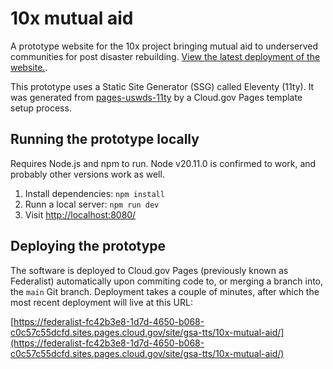 # 10x mutual aid

A prototype website for the 10x project bringing mutual aid to underserved communities for post disaster rebuilding. [View the latest deployment of the website.](https://federalist-fc42b3e8-1d7d-4650-b068-c0c57c55dcfd.sites.pages.cloud.gov/site/gsa-tts/10x-mutual-aid/).

This prototype uses a Static Site Generator (SSG) called Eleventy (11ty). It was generated from [pages-uswds-11ty](https://github.com/cloud-gov/pages-uswds-11ty) by a Cloud.gov Pages template setup process.

## Running the prototype locally

Requires Node.js and npm to run. Node v20.11.0 is confirmed to work, and probably other versions work as well.

1. Install dependencies: `npm install`
2. Runn a local server: `npm run dev`
3. Visit [http://localhost:8080/](http://localhost:8080/)

## Deploying the prototype

The software is deployed to Cloud.gov Pages (previously known as Federalist) automatically upon commiting code to, or merging a branch into, the `main` Git branch. Deployment takes a couple of minutes, after which the most recent deployment will live at this URL:

[https://federalist-fc42b3e8-1d7d-4650-b068-c0c57c55dcfd.sites.pages.cloud.gov/site/gsa-tts/10x-mutual-aid/](https://federalist-fc42b3e8-1d7d-4650-b068-c0c57c55dcfd.sites.pages.cloud.gov/site/gsa-tts/10x-mutual-aid/)

